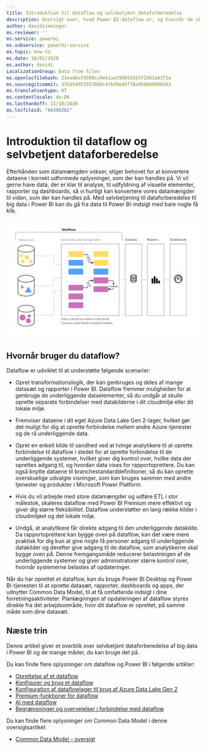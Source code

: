 ```yaml
---
title: Introduktion til dataflow og selvbetjent dataforberedelse
description: Oversigt over, hvad Power BI-dataflow er, og hvornår de skal bruges
author: davidiseminger
ms.reviewer: ''
ms.service: powerbi
ms.subservice: powerbi-service
ms.topic: how-to
ms.date: 10/01/2020
ms.author: davidi
LocalizationGroup: Data from files
ms.openlocfilehash: 23ead6afd508cc0e61ae29d65926372561a6375a
ms.sourcegitcommit: 37bd34053557089c4fbf0e05f78e959609966561
ms.translationtype: HT
ms.contentlocale: da-DK
ms.lasthandoff: 11/10/2020
ms.locfileid: "94396282"
---
```

# <a name="introduction-to-dataflows-and-self-service-data-prep"></a>Introduktion til dataflow og selvbetjent dataforberedelse

Efterhånden som datamængden vokser, stiger behovet for at konvertere dataene i korrekt udformede oplysninger, som der kan handles på. Vi vil gerne have data, der er klar til analyse, til udfyldning af visuelle elementer, rapporter og dashboards, så vi hurtigt kan konvertere vores datamængder til viden, som der kan handles på. Med selvbetjening til dataforberedelse til big data i Power BI kan du gå fra data til Power BI-indsigt med bare nogle få klik.

![flow af data](media/dataflows-introduction-self-service-flow.png)

## <a name="when-to-use-dataflows"></a>Hvornår bruger du dataflow?

Dataflow er udviklet til at understøtte følgende scenarier:

* Opret transformationslogik, der kan genbruges og deles af mange datasæt og rapporter i Power BI. Dataflow fremmer muligheden for at genbruge de underliggende dataelementer, så du undgår at skulle oprette separate forbindelser med datakilderne i dit cloudmiljø eller dit lokale miljø.

* Fremviser dataene i dit eget Azure Data Lake Gen 2-lager, hvilket gør det muligt for dig at oprette forbindelse mellem andre Azure-tjenester og de rå underliggende data.

* Opret en enkelt kilde til sandhed ved at tvinge analytikere til at oprette forbindelse til dataflow i stedet for at oprette forbindelse til de underliggende systemer, hvilket giver dig kontrol over, hvilke data der oprettes adgang til, og hvordan data vises for rapportoprettere. Du kan også knytte dataene til branchestandarddefinitioner, så du kan oprette overskuelige udvalgte visninger, som kan bruges sammen med andre tjenester og produkter i Microsoft Power Platform.

* Hvis du vil arbejde med store datamængder og udføre ETL i stor målestok, skaleres dataflow med Power BI Premium mere effektivt og giver dig større fleksibilitet. Dataflow understøtter en lang række kilder i cloudmiljøet og det lokale miljø. 

* Undgå, at analytikere får direkte adgang til den underliggende datakilde. Da rapportoprettere kan bygge oven på dataflow, kan det være mere praktisk for dig kun at give nogle få personer adgang til underliggende datakilder og derefter give adgang til de dataflow, som analytikerne skal bygge oven på. Denne fremgangsmåde reducerer belastningen af de underliggende systemer og giver administratorer større kontrol over, hvornår systemerne belastes af opdateringer.

Når du har oprettet et dataflow, kan du bruge Power BI Desktop og Power BI-tjenesten til at oprette datasæt, rapporter, dashboards og apps, der udnytter Common Data Model, til at få omfattende indsigt i dine forretningsaktiviteter. Planlægningen af opdateringen af dataflow styres direkte fra det arbejdsområde, hvor dit dataflow er oprettet, på samme måde som dine datasæt.

## <a name="next-steps"></a>Næste trin
Denne artikel giver et overblik over selvbetjent dataforberedelse af big data i Power BI og de mange måder, du kan bruge det på. 

Du kan finde flere oplysninger om dataflow og Power BI i følgende artikler:

* [Oprettelse af et dataflow](dataflows-create.md)
* [Konfigurer og brug et dataflow](dataflows-configure-consume.md)
* [Konfiguration af dataflowlager til brug af Azure Data Lake Gen 2](dataflows-azure-data-lake-storage-integration.md)
* [Premium-funktioner for dataflow](dataflows-premium-features.md)
* [AI med dataflow](dataflows-machine-learning-integration.md)
* [Begrænsninger og overvejelser i forbindelse med dataflow](dataflows-features-limitations.md)


Du kan finde flere oplysninger om Common Data Model i denne oversigtsartikel:
* [Common Data Model – oversigt](/powerapps/common-data-model/overview)